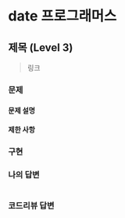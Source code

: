 # date 프로그래머스

## 제목 (Level 3)
> 링크

### 문제
#### 문제 설명

#### 제한 사항

### 구현

### 나의 답변
```python
```

### 코드리뷰 답변
```python
```